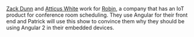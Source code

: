 [Zack Dunn](https://twitter.com/zachdunn) and [Atticus White](https://twitter.com/atticoos) work for 
[Robin](https://robinpowered.com/), a company that has an IoT product for conference room scheduling. 
They use Angular for their front end and Patrick will use this show to convince them why they should be 
using Angular 2 in their embedded devices.﻿